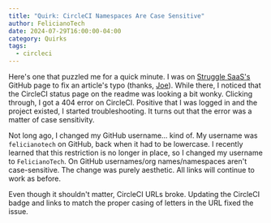 ```yaml
---
title: "Quirk: CircleCI Namespaces Are Case Sensitive"
author: FelicianoTech
date: 2024-07-29T16:00:00-04:00
category: Quirks
tags:
  - circleci
---
```


Here's one that puzzled me for a quick minute.
I was on [Struggle SaaS's](https://strugglesaas.com/) GitHub page to fix an article's typo (thanks, [Joe](https://www.linkedin.com/in/drazisil/)).
While there, I noticed that the CircleCI status page on the readme was looking a bit wonky.
Clicking through, I got a 404 error on CircleCI.
Positive that I was logged in and the project existed, I started troubleshooting.
It turns out that the error was a matter of case sensitivity.

Not long ago, I changed my GitHub username… kind of.
My username was `felicianotech` on GitHub, back when it had to be lowercase.
I recently learned that this restriction is no longer in place, so I changed my username to `FelicianoTech`.
On GitHub usernames/org names/namespaces aren't case-sensitive.
The change was purely aesthetic.
All links will continue to work as before.

Even though it shouldn't matter, CircleCI URLs broke.
Updating the CircleCI badge and links to match the proper casing of letters in the URL fixed the issue.
